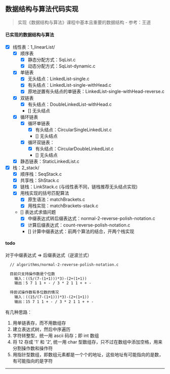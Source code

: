 ## 数据结构与算法代码实现

> 实现《数据结构与算法》课程中基本且重要的数据结构 - 参考：王道

#### 已实现的数据结构与算法

- [x] 线性表：1_linearList/
  - [x] 顺序表
    - [x] 静态分配方式：SqList.c
    - [x] 动态分配方式：SqList-dynamic.c
  - [x] 单链表
    - [x] 无头结点：LinkedList-single.c
    - [x] 有头结点：LinkedList-single-withHead.c
    - [x] 原地逆置有头结点的单链表：LinkedList-single-withHead-reverse.c
  - [x] 双链表
    - [x] 有头结点：DoubleLinkedList-withHead.c
    - [] 无头结点
  - [x] 循环链表
    - [x] 循环单链表
      - [x] 有头结点：CircularSingleLinkedList.c
      - [] 无头结点
    - [x] 循环双链表：
      - [x] 有头结点：CircularDoubleLinkedList.c
      - [] 无头结点
  - [x] 静态链表：StaticLinkedList.c

- [x] 栈：2_stack/
  - [x] 顺序栈：SeqStack.c
  - [x] 共享栈：ShStack.c
  - [x] 链栈：LinkStack.c (与线性表不同，链栈推荐无头结点实现)
  - [x] 用栈实现的括号匹配算法
    - [x] 原生语法：matchBrackets.c
    - [x] 用栈实现：matchBrackets-stack.c
  - [] 表达式求值问题
    - [x] 中缀表达式转后缀表达式：normal-2-reverse-polish-notation.c
    - [x] 计算后缀表达式：count-reverse-polish-notation.c
    - [] 计算中缀表达式：前两个算法的结合，开两个栈实现
#### todo

对于中缀表达式 => 后缀表达式（逆波兰式）

```txt
  // algorithms/normal-2-reverse-polish-notation.c

  目前只支持操作数是个位数
    输入：((5/(7-(1+1)))*3)-(2+(1+1))
    输出：5 7 1 1 + - / 3 * 2 1 1 + + -

  待尝试操作数有多位数的情况
    输入：((15/(7-(1+1)))*3)-(2+(1+1))
    输出：15 7 1 1 + - / 3 * 2 1 1 + + -
```

有几种思路：

  1. 用单链表存，而不用数组存
  2. 建立表达式树，然后中序遍历
  3. 字符转整型，统一用 ascii 码存；即 int 数组
  4. 将 12 存成 '1' 和 '2', 统一用 char 型数组存，只不过在数组中添加空格，用来分割操作数和操作符
  5. 用指针型数组，即数组元素都是一个个的地址，这些地址有可能指向的是数，有可能指向的是字符

---
